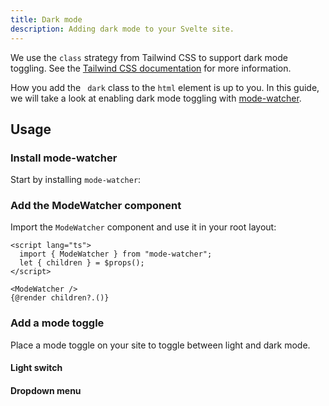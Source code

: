 ```yaml
---
title: Dark mode
description: Adding dark mode to your Svelte site.
---
```


<script>
  import { Steps, ComponentPreview, PMInstall } from "$lib/components/docs";
</script>

We use the `class` strategy from Tailwind CSS to support dark mode toggling. See the [Tailwind CSS documentation](https://tailwindcss.com/docs/dark-mode#toggling-dark-mode-manually) for more information.

How you add the ` dark` class to the `html` element is up to you. In this guide, we will take a look at enabling dark mode toggling with [mode-watcher](https://github.com/svecosystem/mode-watcher).

## Usage

<Steps>

### Install mode-watcher

Start by installing `mode-watcher`:

<PMInstall command="mode-watcher" />

### Add the ModeWatcher component

Import the `ModeWatcher` component and use it in your root layout:

```svelte title="src/routes/+layout.svelte"
<script lang="ts">
  import { ModeWatcher } from "mode-watcher";
  let { children } = $props();
</script>

<ModeWatcher />
{@render children?.()}
```

### Add a mode toggle

Place a mode toggle on your site to toggle between light and dark mode.

#### Light switch

<ComponentPreview name="dark-mode-light-switch">

<div></div>

</ComponentPreview>

#### Dropdown menu

<ComponentPreview name="dark-mode-dropdown-menu">

<div></div>

</ComponentPreview>

</Steps>
